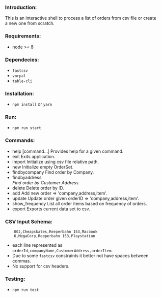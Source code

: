 ### Introduction:

This is an interactive shell to process a list of orders from csv file
or create a new one from scratch.

### Requirements:

* node >= 8

### Dependecies:

* `fastcsv`
* `vorpal`
* `table-cli`

### Installation:

* `npm install` or `yarn`

### Run:

* `npm run start`

### Commands:

* help [command...]        Provides help for a given command.
* exit                     Exits application.
* import <path>            Initialize using csv file relative path.
* new                      Initialize empty OrderSet.
* findbycompany <company>  Find order by Company.
* findbyaddress <address>  Find order by Customer Address.
* delete <id>              Delete order by ID.
* add <order>              Add new order => 'company,address,item'.
* update <id> <order>      Update order given orderID => 'company,address,item'.
* show_frequency           List all order items based on frequency of orders.
* export <name>            Exports current data set to csv.

### CSV Input Schema:

```csv
    002,Cheapskates,Reeperbahn 153,Macbook
    6,MegaCorp,Reeperbahn 153,Playstation
``` 
  * each line represented as `orderId,companyName,CustomerAddress,orderItem`.
  * Due to some `fastcsv` constraints it better not have spaces between commas.
  * No support for csv headers.

### Testing:

* `npm run test`
